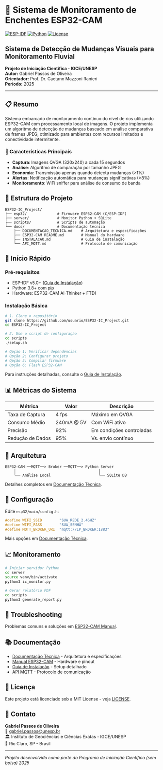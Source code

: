 # 📸 Sistema de Monitoramento de Enchentes ESP32-CAM

[![ESP-IDF](https://img.shields.io/badge/ESP--IDF-v5.0+-blue.svg)](https://github.com/espressif/esp-idf)
[![Python](https://img.shields.io/badge/Python-3.8+-green.svg)](https://www.python.org/)
[![License](https://img.shields.io/badge/License-MIT-yellow.svg)](LICENSE)

## Sistema de Detecção de Mudanças Visuais para Monitoramento Fluvial
**Projeto de Iniciação Científica - IGCE/UNESP**  
**Autor:** Gabriel Passos de Oliveira  
**Orientador:** Prof. Dr. Caetano Mazzoni Ranieri  
**Período:** 2025

---

## 📋 Resumo

Sistema embarcado de monitoramento contínuo do nível de rios utilizando ESP32-CAM com processamento local de imagens. O projeto implementa um algoritmo de detecção de mudanças baseado em análise comparativa de frames JPEG, otimizado para ambientes com recursos limitados e conectividade intermitente.

### 🎯 Características Principais

- **Captura**: Imagens QVGA (320x240) a cada 15 segundos
- **Análise**: Algoritmo de comparação por tamanho JPEG
- **Economia**: Transmissão apenas quando detecta mudanças (>1%)
- **Alertas**: Notificação automática para mudanças significativas (>8%)
- **Monitoramento**: WiFi sniffer para análise de consumo de banda

## 📁 Estrutura do Projeto

```
ESP32-IC_Project/
├── esp32/              # Firmware ESP32-CAM (C/ESP-IDF)
├── server/             # Monitor Python + SQLite
├── scripts/            # Scripts de automação
└── docs/               # Documentação técnica
    ├── DOCUMENTACAO_TECNICA.md    # Arquitetura e especificações
    ├── ESP32-CAM_README.md        # Manual do hardware
    ├── INSTALACAO.md              # Guia de instalação
    └── API_MQTT.md                # Protocolo de comunicação
```

## 🚀 Início Rápido

### Pré-requisitos

- ESP-IDF v5.0+ ([Guia de Instalação](docs/INSTALACAO.md#esp-idf))
- Python 3.8+ com pip
- Hardware: ESP32-CAM AI-Thinker + FTDI

### Instalação Básica

```bash
# 1. Clone o repositório
git clone https://github.com/usuario/ESP32-IC_Project.git
cd ESP32-IC_Project

# 2. Use o script de configuração
cd scripts
./setup.sh

# Opção 1: Verificar dependências
# Opção 2: Configurar projeto
# Opção 5: Compilar firmware
# Opção 6: Flash ESP32-CAM
```

Para instruções detalhadas, consulte o [Guia de Instalação](docs/INSTALACAO.md).

## 📊 Métricas do Sistema

| Métrica | Valor | Descrição |
|---------|-------|-----------|
| Taxa de Captura | 4 fps | Máximo em QVGA |
| Consumo Médio | 240mA @ 5V | Com WiFi ativo |
| Precisão | 92% | Em condições controladas |
| Redução de Dados | 95% | Vs. envio contínuo |

## 📡 Arquitetura

```
ESP32-CAM ──MQTT──> Broker ──MQTT──> Python Server
    │                                      │
    └── Análise Local                      └── SQLite DB
```

Detalhes completos em [Documentação Técnica](docs/DOCUMENTACAO_TECNICA.md).

## 🔧 Configuração

Edite `esp32/main/config.h`:

```c
#define WIFI_SSID        "SUA_REDE_2.4GHZ"
#define WIFI_PASS        "SUA_SENHA"
#define MQTT_BROKER_URI  "mqtt://IP_BROKER:1883"
```

Mais opções em [Documentação Técnica](docs/DOCUMENTACAO_TECNICA.md#configuração-e-deploy).

## 📈 Monitoramento

```bash
# Iniciar servidor Python
cd server
source venv/bin/activate
python3 ic_monitor.py

# Gerar relatório PDF
cd scripts
python3 generate_report.py
```

## 🐛 Troubleshooting

Problemas comuns e soluções em [ESP32-CAM Manual](docs/ESP32-CAM_README.md#troubleshooting).

## 📚 Documentação

- [Documentação Técnica](docs/DOCUMENTACAO_TECNICA.md) - Arquitetura e especificações
- [Manual ESP32-CAM](docs/ESP32-CAM_README.md) - Hardware e pinout
- [Guia de Instalação](docs/INSTALACAO.md) - Setup detalhado
- [API MQTT](docs/API_MQTT.md) - Protocolo de comunicação

## 📄 Licença

Este projeto está licenciado sob a MIT License - veja [LICENSE](LICENSE).

## 👥 Contato

**Gabriel Passos de Oliveira**  
📧 gabriel.passos@unesp.br  
🏛️ Instituto de Geociências e Ciências Exatas - IGCE/UNESP  
📍 Rio Claro, SP - Brasil

---

*Projeto desenvolvido como parte do Programa de Iniciação Científica (sem bolsa) 2025*
